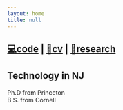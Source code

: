 ```yaml
---
layout: home
title: null
---
```



## [**💻code**](https://github.com/dantasfiles") \| [**💼cv**](https://www.linkedin.com/u/dantasfiles) \| [**🧪research**](https://scholar.google.com/citations?user=kGsoFNQAAAAJ)

## Technology in NJ
Ph.D from Princeton<br>
B.S. from Cornell
